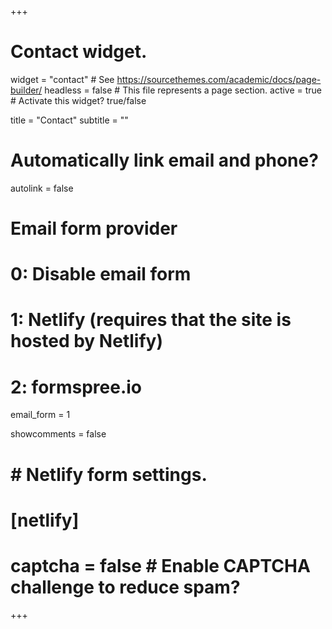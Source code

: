 +++
# Contact widget.
widget = "contact"  # See https://sourcethemes.com/academic/docs/page-builder/
headless = false  # This file represents a page section.
active = true  # Activate this widget? true/false

title = "Contact"
subtitle = ""

# Automatically link email and phone?
autolink = false


# Email form provider
#   0: Disable email form
#   1: Netlify (requires that the site is hosted by Netlify)
#   2: formspree.io
email_form = 1

showcomments = false 
# # Netlify form settings.
# [netlify]
#   captcha = false  # Enable CAPTCHA challenge to reduce spam?

+++
